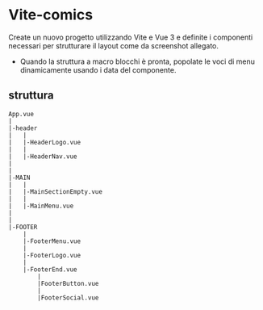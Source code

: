 # Vite-comics
Create un nuovo progetto utilizzando Vite e Vue 3 e definite i componenti necessari per strutturare il layout come da screenshot allegato.
- Quando la struttura a macro blocchi è pronta, popolate le voci di menu dinamicamente usando i data del componente.

## struttura 
```
App.vue
|
|-header
|   |
|   |-HeaderLogo.vue
|   |
|   |-HeaderNav.vue
|       
|       
|-MAIN
|   |
|   |-MainSectionEmpty.vue
|   |
|   |-MainMenu.vue
|       
|       
|-FOOTER
    |
    |-FooterMenu.vue
    |
    |-FooterLogo.vue
    |
    |-FooterEnd.vue
        |
        |FooterButton.vue
        |
        |FooterSocial.vue
```